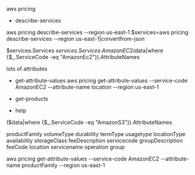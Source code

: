 

aws pricing

* describe-services

aws pricing describe-services --region us-east-1
$services=aws pricing describe-services --region us-east-1|convertfrom-json

$services.Services
$services.Services.AmazonEC2
($data|where {$_.ServiceCode -eq "AmazonEc2"}).AttributeNames

lots of attributes

* get-attribute-values
aws pricing get-attribute-values --service-code AmazonEC2 --attribute-name location --region us-east-1
 
* get-products

* help



($data|where {$_.ServiceCode -eq "AmazonS3"}).AttributeNames

productFamily
volumeType
durability
termType
usagetype
locationType
availability
storageClass
feeDescription
servicecode
groupDescription
feeCode
location
servicename
operation
group

aws pricing get-attribute-values --service-code AmazonEC2 --attribute-name productFamily --region us-east-1
 